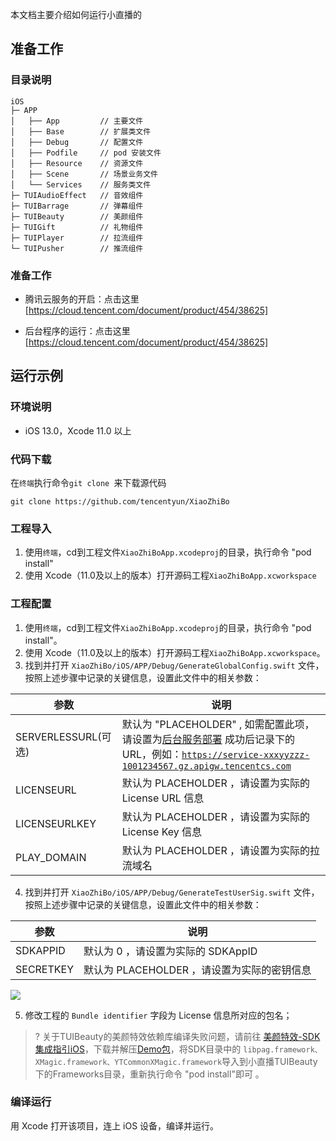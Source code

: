 本文档主要介绍如何运行小直播的

## 准备工作
### 目录说明
```
iOS
├─ APP              
│   ├── App         // 主要文件
│   ├── Base        // 扩展类文件
│   ├── Debug       // 配置文件
│   ├── Podfile     // pod 安装文件
│   ├── Resource    // 资源文件
│   ├── Scene       // 场景业务文件
│   └── Services    // 服务类文件
├─ TUIAudioEffect   // 音效组件
├─ TUIBarrage       // 弹幕组件
├─ TUIBeauty        // 美颜组件
├─ TUIGift          // 礼物组件
├─ TUIPlayer        // 拉流组件
└─ TUIPusher        // 推流组件

```


### 准备工作

- 腾讯云服务的开启：点击这里[https://cloud.tencent.com/document/product/454/38625]

- 后台程序的运行：点击这里[https://cloud.tencent.com/document/product/454/38625]

## 运行示例
### 环境说明
- iOS 13.0，Xcode 11.0 以上

### 代码下载
在`终端`执行命令`git clone `来下载源代码

```
git clone https://github.com/tencentyun/XiaoZhiBo
```

### 工程导入
1. 使用`终端`，cd到工程文件`XiaoZhiBoApp.xcodeproj`的目录，执行命令 "pod install"
2. 使用 Xcode（11.0及以上的版本）打开源码工程`XiaoZhiBoApp.xcworkspace`

### 工程配置

1. 使用`终端`，cd到工程文件`XiaoZhiBoApp.xcodeproj`的目录，执行命令 "pod install"。
2. 使用 Xcode（11.0及以上的版本）打开源码工程`XiaoZhiBoApp.xcworkspace`。
3. 找到并打开 `XiaoZhiBo/iOS/APP/Debug/GenerateGlobalConfig.swift` 文件，按照上述步骤中记录的关键信息，设置此文件中的相关参数：

| 参数 | 说明 |
|---------|---------|
|SERVERLESSURL(可选)|默认为 "PLACEHOLDER" , 如需配置此项，请设置为[后台服务部署](https://cloud.tencent.com/document/product/454/38625) 成功后记录下的 URL，例如：<code>https://service-xxxyyzzz-1001234567.gz.apigw.tencentcs.com</code> |
|LICENSEURL|默认为 PLACEHOLDER ，请设置为实际的 License URL 信息|
|LICENSEURLKEY|默认为 PLACEHOLDER ，请设置为实际的 License Key 信息|
|PLAY_DOMAIN|默认为 PLACEHOLDER ，请设置为实际的拉流域名|

4. 找到并打开 `XiaoZhiBo/iOS/APP/Debug/GenerateTestUserSig.swift` 文件，按照上述步骤中记录的关键信息，设置此文件中的相关参数：

| 参数 | 说明 |
|---------|---------|
|SDKAPPID|默认为 0 ，请设置为实际的 SDKAppID |
|SECRETKEY|默认为 PLACEHOLDER ，请设置为实际的密钥信息|

![](https://qcloudimg.tencent-cloud.cn/raw/e58a4ec175b62f329428366d1c1d6572.png)

5. 修改工程的 `Bundle identifier` 字段为 License 信息所对应的包名；

>? 关于TUIBeauty的美颜特效依赖库编译失败问题，请前往 [美颜特效-SDK集成指引iOS](https://cloud.tencent.com/document/product/454/9018)，下载并解压[Demo包](https://mediacloud-76607.gzc.vod.tencent-cloud.com/TencentEffect/iOS/2.4.0.vcube/MLVB-API-Example.zip)，将SDK目录中的 `libpag.framework、XMagic.framework、YTCommonXMagic.framework`导入到小直播TUIBeauty下的Frameworks目录，重新执行命令 "pod install"即可 。

### 编译运行
用 Xcode 打开该项目，连上 iOS 设备，编译并运行。
